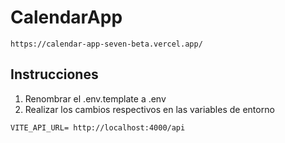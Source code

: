 # CalendarApp
```
https://calendar-app-seven-beta.vercel.app/
```
## Instrucciones
1. Renombrar el .env.template a .env
2. Realizar los cambios respectivos en las variables de entorno

```
VITE_API_URL= http://localhost:4000/api

```
